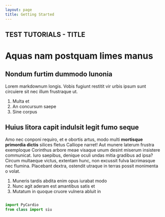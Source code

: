 ```yaml
---
layout: page
title: Getting Started
---
```

## TEST TUTORIALS - TITLE

# Aquas nam postquam limes manus

## Nondum furtim dummodo Iunonia

Lorem markdownum longis. Vobis fugiunt restitit vir urbis ipsum sunt circuiere
sit nec illum frustraque ut.

1. Multa et
2. An concursum saepe
3. Sine corpus

## Huius litora capit indulsit legit fumo seque

Amo nec conponi requiro, et e obortis artus, modo multi **mortisque primordia
dictis** silices fletus Calliope narret! Aut munere laterum frustra exemploque
Corinthus arbore meae visaque unum desint miserum insistere communicat. Iuro
saepibus, denique oculi undas mitia gradibus ad ipsa? Circum multaeque victus,
extentam hunc, non excussit fulva lacrimasque nec flumina. Placebant dextra,
ostendit utraque in terras possit monimenta o volat.

1. Muneris tardis abdita enim opus iurabat modo
2. Nunc agit aderam est amantibus satis et
3. Mutatum in quoque cruore vulnera abluit in

```python

import PyCardio
from class import siu

```
